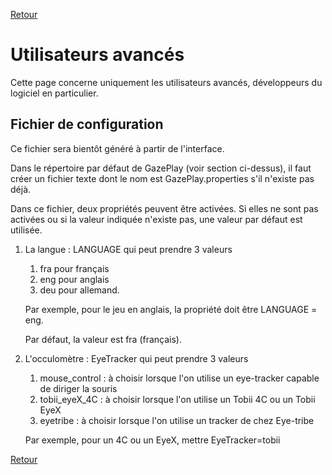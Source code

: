 [Retour](../README.md) 

# Utilisateurs avancés

Cette page concerne uniquement les utilisateurs avancés, développeurs du logiciel en particulier.

## Fichier de configuration

Ce fichier sera bientôt généré à partir de l'interface.

Dans le répertoire par défaut de GazePlay (voir section ci-dessus), il faut créer un fichier texte dont le nom est GazePlay.properties s'il n'existe pas déjà.

Dans ce fichier, deux propriétés peuvent être activées. Si elles ne sont pas activées ou si la valeur indiquée n'existe pas, une valeur par défaut est utilisée.

1) La langue : LANGUAGE qui peut prendre 3 valeurs 

    1) fra pour français
    2) eng pour anglais
    3) deu pour allemand. 
    
    Par exemple, pour le jeu en anglais, la propriété doit être LANGUAGE = eng.
        
    Par défaut, la valeur est fra (français).
    
2) L'occulomètre : EyeTracker qui peut prendre 3 valeurs

    1) mouse_control : à choisir lorsque l'on utilise un eye-tracker capable de diriger la souris
    2) tobii_eyeX_4C : à choisir lorsque l'on utilise un Tobii 4C ou un Tobii EyeX
    3) eyetribe : à choisir lorsque l'on utilise un tracker de chez Eye-tribe

    Par exemple, pour un 4C ou un EyeX, mettre EyeTracker=tobii
    
[Retour](../README.md)